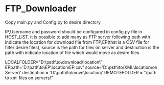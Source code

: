 # FTP_Downloader
Copy main.py and Config.py to desire directory

IP,Username and password should be configured in config.py file in HOST_LIST. it is possible to add many as FTP server
following path with indicate the location for download file from FTP,EP(that is a CSV file for filter desire files), source is the path for files on server and destination is the path with indicate location of file which would move as desire files

LOCALFOLDER="D:\\path\\to\\download\\location\\"
EPpath='D:\\path\\to\\EP\\location\\EP.csv'
source='D:\\psth\\to\\XML\\location\\on Server\\'
destination = 'D:\\path\\to\\move\\location\\'
REMOTEFOLDER = "/path to xml files on servers/"
